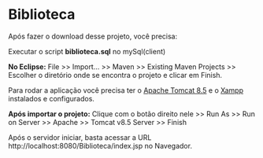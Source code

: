 # Biblioteca

Após fazer o download desse projeto, você precisa:

Executar o script **biblioteca.sql** no mySql(client)

**No Eclipse:** File >> Import... >> Maven >> Existing Maven Projects >> Escolher o diretório onde se encontra o projeto e clicar em Finish.

Para rodar a aplicação você precisa ter o [Apache Tomcat 8.5](https://tomcat.apache.org/download-80.cgi#8.5.24) e o [Xampp](https://www.apachefriends.org/pt_br/download.html) instalados e configurados.

**Após importar o projeto:** Clique com o botão direito nele >> Run As >> Run on Server >> Apache >> Tomcat v8.5 Server >> Finish

Após o servidor iniciar, basta acessar a URL http://localhost:8080/Biblioteca/index.jsp no Navegador.
